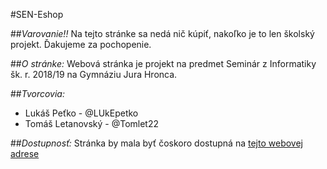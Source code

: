 #SEN-Eshop

##*Varovanie!!*
Na tejto stránke sa nedá nič kúpiť, nakoľko je to len školský projekt. Ďakujeme za pochopenie.

##*O stránke:*
Webová stránka je projekt na predmet Seminár z Informatiky šk. r. 2018/19 na Gymnáziu Jura Hronca.

##*Tvorcovia:*
* Lukáš Peťko - @LUkEpetko
* Tomáš Letanovský - @Tomlet22

##*Dostupnosť:*
Stránka by mala byť čoskoro dostupná na [tejto webovej adrese](http://www.turing.gjh.sk/~petko.l/iShop/main.php)